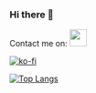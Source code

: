 ### Hi there 👋

Contact me on:  <a href="https://www.linkedin.com/in/alba-casillas-rodr%C3%ADguez-1581011bb/"><img height="30" src="https://user-images.githubusercontent.com/47610906/102833312-0d0bf980-43f1-11eb-889e-f1170f5f6a3f.png"></a>

[![ko-fi](https://www.ko-fi.com/img/githubbutton_sm.svg)](https://ko-fi.com/N4N82JL7V)


[![Top Langs](https://github-readme-stats.vercel.app/api/top-langs/?username=CasillasAlba)](https://github.com/CasillasAlba/github-readme-stats)

<!--
**CasillasAlba/CasillasAlba** is a ✨ _special_ ✨ repository because its `README.md` (this file) appears on your GitHub profile.

Here are some ideas to get you started:

- 🔭 I’m currently working on ...
- 🌱 I’m currently learning ...
- 👯 I’m looking to collaborate on ...
- 🤔 I’m looking for help with ...
- 💬 Ask me about ...
- 📫 How to reach me: ...
- 😄 Pronouns: ...
- ⚡ Fun fact: ...
-->
